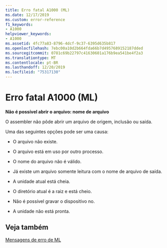 ```yaml
---
title: Erro fatal A1000 (ML)
ms.date: 12/17/2019
ms.custom: error-reference
f1_keywords:
- A1000
helpviewer_keywords:
- A1000
ms.assetid: 4fc77a83-8796-4dcf-9c37-6395d635b817
ms.openlocfilehash: 7ebc00a10d2b664fda66b7d4957689152187dded
ms.sourcegitcommit: 0781c69b22797c41630601a176b9ea541be4f2a3
ms.translationtype: MT
ms.contentlocale: pt-BR
ms.lasthandoff: 12/20/2019
ms.locfileid: "75317130"
---
```

# <a name="ml-fatal-error-a1000"></a>Erro fatal A1000 (ML)

**Não é possível abrir o arquivo: nome de arquivo**

O assembler não pôde abrir um arquivo de origem, inclusão ou saída.

Uma das seguintes opções pode ser uma causa:

- O arquivo não existe.

- O arquivo está em uso por outro processo.

- O nome do arquivo não é válido.

- Já existe um arquivo somente leitura com o nome de arquivo de saída.

- A unidade atual está cheia.

- O diretório atual é a raiz e está cheio.

- Não é possível gravar o dispositivo no.

- A unidade não está pronta.

## <a name="see-also"></a>Veja também

[Mensagens de erro de ML](ml-error-messages.md)
